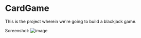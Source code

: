 # CardGame
This is the project wherein we're going to build a blackjack game.

Screenshot:
![image](https://user-images.githubusercontent.com/81587039/233098757-e803ef52-71e9-4c9e-9b93-c3bdbc0f04fb.png)

